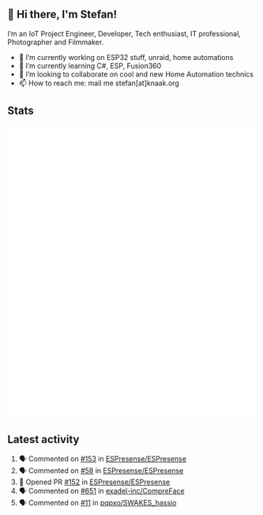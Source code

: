 ## 👋 Hi there, I'm Stefan!
I’m an IoT Project Engineer, Developer, Tech enthusiast, IT professional, Photographer and Filmmaker.

- 🔭 I’m currently working on ESP32 stuff, unraid, home automations
- 🌱 I’m currently learning C#, ESP, Fusion360
- 👯 I’m looking to collaborate on cool and new Home Automation technics
- 📫 How to reach me: mail me stefan[at]knaak.org

## Stats

![](https://github.com/corgan2222/github-stats/blob/master/generated/overview.svg) ![](https://github.com/corgan2222/github-stats/blob/master/generated/languages.svg)


## Latest activity

<!--START_SECTION:activity-->
1. 🗣 Commented on [#153](https://github.com/ESPresense/ESPresense/issues/153) in [ESPresense/ESPresense](https://github.com/ESPresense/ESPresense)
2. 🗣 Commented on [#58](https://github.com/ESPresense/ESPresense/issues/58) in [ESPresense/ESPresense](https://github.com/ESPresense/ESPresense)
3. 💪 Opened PR [#152](https://github.com/ESPresense/ESPresense/pull/152) in [ESPresense/ESPresense](https://github.com/ESPresense/ESPresense)
4. 🗣 Commented on [#651](https://github.com/exadel-inc/CompreFace/issues/651) in [exadel-inc/CompreFace](https://github.com/exadel-inc/CompreFace)
5. 🗣 Commented on [#11](https://github.com/pqpxo/SWAKES_hassio/issues/11) in [pqpxo/SWAKES_hassio](https://github.com/pqpxo/SWAKES_hassio)
<!--END_SECTION:activity-->

<!--

